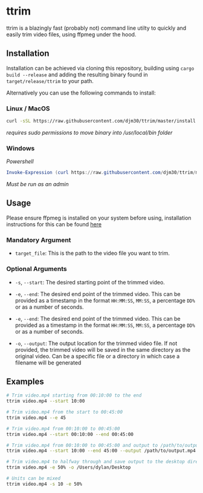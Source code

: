 # ttrim

ttrim is a blazingly fast (probably not) command line utilty to quickly and easily trim video files, using ffpmeg under the hood.

## Installation
Installation can be achieved via cloning this repository, building using `cargo build --release` and adding the resulting binary found in `target/release/ttrim` to your path.

Alternatively you can use the following commands to install:

### Linux / MacOS

```bash
curl -sSL https://raw.githubusercontent.com/djm30/ttrim/master/install.sh | sudo bash
```

*requires sudo permissions to move binary into /usr/local/bin folder*

### Windows
*Powershell*
```powershell
Invoke-Expression (curl https://raw.githubusercontent.com/djm30/ttrim/master/install.ps1 -UseBasicParsing).Content
```
*Must be run as an admin*

## Usage

Please ensure ffpmeg is installed on your system before using, installation instructions for this can be found <a href="https://ffmpeg.org/download.html">here</a>


### Mandatory Argument

- `target_file`: This is the path to the video file you want to trim. 

### Optional Arguments

- `-s`, `--start`: The desired starting point of the trimmed video. 
- `-e`, `--end`: The desired end point of the trimmed video. This can be provided as a timestamp in the format `HH:MM:SS`, `MM:SS`, a percentage `DD%` or as a number of seconds.

- `-e`, `--end`: The desired end point of the trimmed video. This can be provided as a timestamp in the format `HH:MM:SS`, `MM:SS`, a percentage `DD%` or as a number of seconds.

- `-o`, `--output`: The output location for the trimmed video file. If not provided, the trimmed video will be saved in the same directory as the original video. Can be a specific file or a directory in which case a filename will be generated

## Examples

```bash
# Trim video.mp4 starting from 00:10:00 to the end
ttrim video.mp4 --start 10:00

# Trim video.mp4 from the start to 00:45:00
ttrim video.mp4 --e 45

# Trim video.mp4 from 00:10:00 to 00:45:00
ttrim video.mp4 --start 00:10:00 --end 00:45:00

# Trim video.mp4 from 00:10:00 to 00:45:00 and output to /path/to/output.mp4
ttrim video.mp4 --start 10:00 --end 45:00 --output /path/to/output.mp4

# Trim video.mp4 to halfway through and save output to the desktop directory
ttrim video.mp4 -e 50% -o /Users/dylan/Desktop

# Units can be mixed
ttrim video.mp4 -s 10 -e 50%
```
